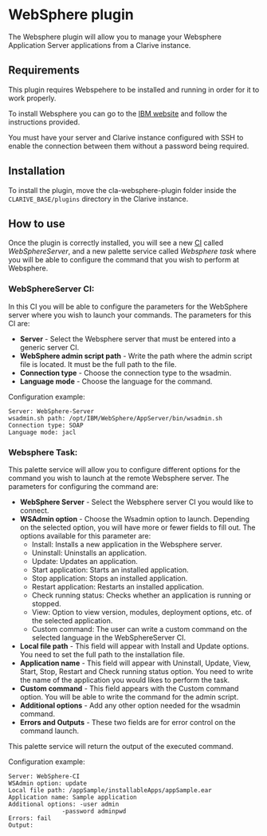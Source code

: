 
# WebSphere plugin

The Websphere plugin will allow you to manage your Websphere Application Server applications from a Clarive instance.

## Requirements

This plugin requires Webspehere to be installed and running in order for it to work properly.

To install Websphere you can go to the [IBM website](http://www.ibm.com/us-en/) and follow the instructions provided.

You must have your server and Clarive instance configured with SSH to enable the connection between them without a password being required.

## Installation

To install the plugin, move the cla-websphere-plugin folder inside the `CLARIVE_BASE/plugins`
directory in the Clarive instance.

## How to use

Once the plugin is correctly installed, you will see a new [CI](/concepts/ci) called *WebSphereServer*, and a new palette service called *Websphere task* where you will be able to configure the command that you wish to perform at Websphere.

### WebSphereServer CI:

In this CI you will be able to configure the parameters for the WebSphere server where you wish to launch your commands.
The parameters for this CI are:
- **Server** - Select the Websphere server that must be entered into a generic server CI.
- **WebSphere admin script path** - Write the path where the admin script file is located. It must be the full path to the file.
- **Connection type**  - Choose the connection type to the wsadmin.
- **Language mode** - Choose the language for the command.

Configuration example:

    Server: WebSphere-Server
    wsadmin.sh path: /opt/IBM/WebSphere/AppServer/bin/wsadmin.sh
    Connection type: SOAP 
    Language mode: jacl


### Websphere Task:

This palette service will allow you to configure different options for the command you wish to launch at the remote Websphere server.
The parameters for configuring the command are:

- **WebSphere Server** - Select the Websphere server CI you would like to connect.
- **WSAdmin option** - Choose the Wsadmin option to launch. Depending on the selected option, you will have more or fewer fields to fill out.
The options available for this parameter are:
    - Install: Installs a new application in the Websphere server.
    - Uninstall: Uninstalls an application.
    - Update: Updates an application.
    - Start application: Starts an installed application.
    - Stop application: Stops an installed application.
    - Restart application: Restarts an installed application.
    - Check running status: Checks whether an application is running or stopped.
    - View: Option to view version, modules, deployment options, etc. of the selected application. 
    - Custom command: The user can write a custom command on the selected language in the WebSphereServer CI.
- **Local file path** - This field will appear with Install and Update options. You need to set the full path to the installation file.
- **Application name** - This field will appear with Uninstall, Update, View, Start, Stop, Restart and Check running status option. You need to write the name of the application you would likes to perform the task.
- **Custom command** - This field appears with the Custom command option. You will be able to write the command for the admin script.
- **Additional options** - Add any other option needed for the wsadmin command.
- **Errors and Outputs** - These two fields are for error control on the command launch.

This palette service will return the output of the executed command.

Configuration example:

    Server: WebSphere-CI
    WSAdmin option: update
    Local file path: /appSample/installableApps/appSample.ear
    Application name: Sample application
    Additional options: -user admin
                   -password adminpwd
    Errors: fail
    Output: 
